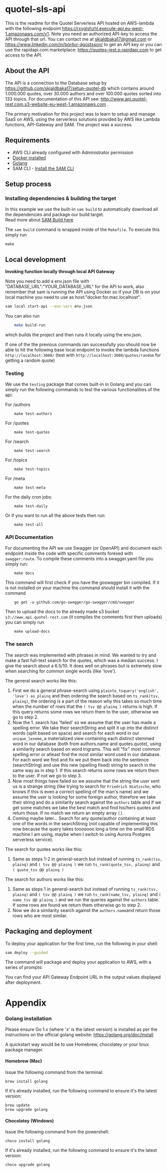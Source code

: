 # quotel-sls-api

This is the readme for the Quotel Serverless API hosted on AWS-lambda with the following endpoint https://rxvglshzhl.execute-api.eu-west-1.amazonaws.com/v1. Note you need an authorized API-key to access the API through that url. You can contact me at skjaldbaka17@gmail.com or https://www.linkedin.com/in/þórður-ágústsson/ to get an API key or you can use the rapidapi.com marketplace: https://quotes-rest.p.rapidapi.com to get access to the API.

## About the API

The API is a connection to the Database setup by https://github.com/skjaldbaka17/setup-quotel-db which contains around 1.000.000 quotes, over 30.000 authors and over 100.000 quotes sorted into 133 topics. For documentation of this API see: http://www.api.quotel-rest.com.s3-website-eu-west-1.amazonaws.com .

The primary motivation for this project was to learn to setup and manage SaaS on AWS, using the serverless solutions provided by AWS like Lambda functions, API-Gateway and SAM. The project was a success.

## Requirements

* AWS CLI already configured with Administrator permission
* [Docker installed](https://www.docker.com/community-edition)
* [Golang](https://golang.org)
* SAM CLI - [Install the SAM CLI](https://docs.aws.amazon.com/serverless-application-model/latest/developerguide/serverless-sam-cli-install.html)

## Setup process

### Installing dependencies & building the target 

In this example we use the built-in `sam build` to automatically download all the dependencies and package our build target.   
Read more about [SAM Build here](https://docs.aws.amazon.com/serverless-application-model/latest/developerguide/sam-cli-command-reference-sam-build.html) 

The `sam build` command is wrapped inside of the `Makefile`. To execute this simply run
 
```shell
make
```

## Local development

**Invoking function locally through local API Gateway**

Note you need to add a env.json file with "DATABASE_URL":"YOUR_DATABASE_URL" for the API to work, also remember that sam is running the API using Docker so if your DB is on your local machine you need to use as host:"docker.for.mac.localhost".

```bash
sam local start-api --env-vars env.json
```

You can also run

```bash
    make build-run
```

which builds the project and then runs it locally using the env.json.

If one of the the previous commands ran successfully you should now be able to hit the following base local endpoint to invoke the lambda functions `http://localhost:3000/` (test with `http://localhost:3000/quotes/random` for getting a random quote)

### Testing

We use the `testing` package that comes built-in in Golang and you can simply run the following commands to test the various functionalities of the api:

For /authors
```shell
	make test-authors
```

For /quotes
```shell
	make test-quotes
```
For /search
```shell
	make test-search
```

For /topics
```shell
	make test-topics
```

For /meta
```shell
	make test-meta
```

For the daily cron jobs:
```shell
	make test-daily
```

Or if you want to run all the above tests then run:

```shell
    make test-all
```


### API Documentation

For documenting the API we use Swagger (or OpenAPI) and document each endpoint inside the code with specific comments forexed with `swagger:route`. To compile these comments into a swagger.yaml file you simply run:

```shell
    make docs
```

This command will first check if you have the goswagger bin compiled. If it is not installed on your machine the command should install it with the command
```shell
    go get -u github.com/go-swagger/go-swagger/cmd/swagger
```

Then to upload the docs to the already made s3 bucket `s3://www.api.quotel-rest.com` (it compiles the comments first then uploads) you can simply run 

```shell
    make upload-docs    
```

### The search

The search was implemented with phrases in mind. We wanted to try and make a fast full-text search for the quotes, which was a median success. I give the search about a 6.5/10. It does well on phrases but is extremely slow when searching for common single words (like 'love').

The general search works like this:

1. First we do a general phrase-search using `plainto_tsquery('english', 'love') as plainq` and then ordering the search based on `ts_rank(tsv, plainq)`, the ordering is a part of the reason why this takes so much time when the number of rows that the `( tsv @@ plainq )` returns is high. If this query returns some rows we return them to the user, otherwise we go to step 2.
2. Now the 1. search has 'failed' so we assume that the user has made a spelling error. We take their searchString and split it up into the distinct words (split based on space) and search for each word in our `unique_lexeme`, a materialized view containing each distinct stemmed word in our database (both from authors.name and quotes.quote), using a similarity search based on word trigrams. This will "fix" most common spelling error or atleast find the most similar word used in our database. For each word we find and fix we put them back into the sentence (searchString) and use this new (spelling fixed) string to search in the same way as in step 1. If this search returns some rows we return them to the user. If not we go to step 3.
3. Now most things have failed so we assume that the string the user sent us is a strange string (like trying to search for `Friedrich Nietzsche`, who knows if this is even a correct spelling of the man's name) and we assume the user is looking for some foreign author, therefore we take their string and do a similarity search against the `authors` table and if we get some matches we take the best match and find his/hers quotes and return those. If no match we return an empty array `[]`. 
4. Coming maybe later... Search for any quote/author containing at least one of the words in the searchString (not capable of implementing this now because the query takes tooooooo long a time on the small RDS machine I am using, maybe when I switch to using Aurora Postgres serverless service).

The search for quotes works like this:

1. Same as steps 1-2 in general-search but instead of running `ts_rank(tsv, plainq)` and `( tsv @@ plainq )` we run `ts_rank(quote_tsv, plainq)` and `( quote_tsv @@ plainq )`

The search for authors works like this:

1. Same as steps 1 in general-search but instead of running `ts_rank(tsv, plainq)` and `( tsv @@ plainq )` we run `ts_rank(name_tsv, plainq)` and `( name_tsv @@ plainq )` and we run the queries against the `authors` table. If some rows are found we return them otherwise go to step 2.
2. Now we do a similarity search against the `authors.name`and return those rows who are most similar.


## Packaging and deployment

To deploy your application for the first time, run the following in your shell:

```bash
sam deploy --guided
```

The command will package and deploy your application to AWS, with a series of prompts:

You can find your API Gateway Endpoint URL in the output values displayed after deployment.


# Appendix

### Golang installation

Please ensure Go 1.x (where 'x' is the latest version) is installed as per the instructions on the official golang website: https://golang.org/doc/install

A quickstart way would be to use Homebrew, chocolatey or your linux package manager.

#### Homebrew (Mac)

Issue the following command from the terminal:

```shell
brew install golang
```

If it's already installed, run the following command to ensure it's the latest version:

```shell
brew update
brew upgrade golang
```

#### Chocolatey (Windows)

Issue the following command from the powershell:

```shell
choco install golang
```

If it's already installed, run the following command to ensure it's the latest version:

```shell
choco upgrade golang
```
